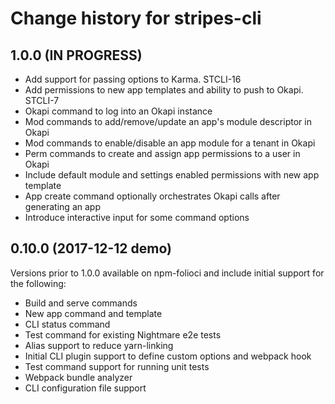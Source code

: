 # Change history for stripes-cli

## 1.0.0 (IN PROGRESS)
* Add support for passing options to Karma. STCLI-16
* Add permissions to new app templates and ability to push to Okapi. STCLI-7
* Okapi command to log into an Okapi instance
* Mod commands to add/remove/update an app's module descriptor in Okapi
* Mod commands to enable/disable an app module for a tenant in Okapi
* Perm commands to create and assign app permissions to a user in Okapi
* Include default module and settings enabled permissions with new app template
* App create command optionally orchestrates Okapi calls after generating an app
* Introduce interactive input for some command options


## 0.10.0 (2017-12-12 demo)

Versions prior to 1.0.0 available on npm-folioci and include initial support for the following:
* Build and serve commands
* New app command and template
* CLI status command
* Test command for existing Nightmare e2e tests
* Alias support to reduce yarn-linking
* Initial CLI plugin support to define custom options and webpack hook
* Test command support for running unit tests
* Webpack bundle analyzer
* CLI configuration file support
